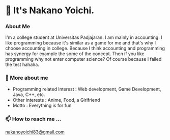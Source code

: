 # 👋 It's Nakano Yoichi.
### About Me
I'm a college student at Universitas Padjajaran. I am mainly in accounting. I like programming because it's similar as a game for me and that's why I choose accounting in college. Because I think accounting and programming has synergy for example the some of the concept. Then if you like programming why not enter computer science? Of course because I failed the test hahaha.

### 👀 More about me
- Programming related Interest : Web development, Game Development, Java, C++, etc.
- Other interests : Anime, Food, a Girlfriend
- Motto : Everything is for fun
 
### 📫 How to reach me ...
nakanoyoichi83@gmail.com

<!---
nakanoyo/nakanoyo is a ✨ special ✨ repository because its `README.md` (this file) appears on your GitHub profile.
You can click the Preview link to take a look at your changes.
--->
